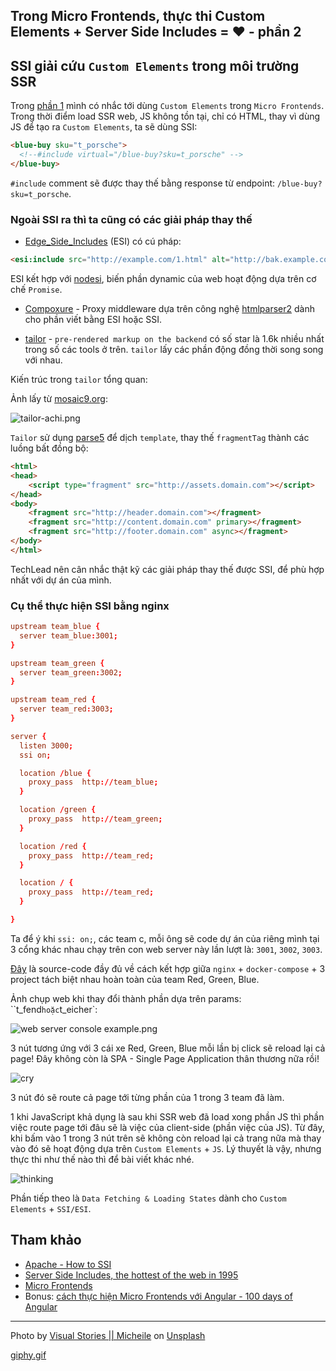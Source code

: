 ## Trong Micro Frontends, thực thi Custom Elements + Server Side Includes = ❤️ - phần 2

## SSI giải cứu `Custom Elements` trong môi trường SSR

Trong [phần 1](https://loclv.hashnode.dev/trong-micro-frontends-tai-sao-custom-elements-server-side-includes-phan-1) mình có nhắc tới dùng `Custom Elements` trong `Micro Frontends`.
Trong thời điểm load SSR web, JS không tồn tại, chỉ có HTML,
thay vì dùng JS để tạo ra `Custom Elements`, ta sẽ dùng SSI:

```html
<blue-buy sku="t_porsche">
  <!--#include virtual="/blue-buy?sku=t_porsche" -->
</blue-buy>
```

`#include` comment sẽ được thay thế bằng response từ endpoint:  `/blue-buy?sku=t_porsche`.

### Ngoài SSI ra thì ta cũng có các giải pháp thay thế

- [Edge_Side_Includes](https://en.wikipedia.org/wiki/Edge_Side_Includes) (ESI) có cú pháp:

```html
<esi:include src="http://example.com/1.html" alt="http://bak.example.com/2.html" onerror="continue"/>
```

ESI kết hợp với [nodesi](https://github.com/Schibsted-Tech-Polska/nodesi), biến phần dynamic của web hoạt động dựa trên cơ chế `Promise`.

- [Compoxure](https://github.com/tes/compoxure) - Proxy middleware dựa trên công nghệ [htmlparser2](https://github.com/fb55/htmlparser2/) dành cho phần viết bằng ESI hoặc SSI.

- [tailor](https://github.com/zalando/tailor) - `pre-rendered markup on the backend` có số star là 1.6k nhiều nhất trong số các tools ở trên.  `tailor` lấy các phần động đồng thời song song với nhau.

Kiến trúc trong `tailor` tổng quan:

Ảnh lấy từ [mosaic9.org](https://www.mosaic9.org/):

![tailor-achi.png](https://cdn.hashnode.com/res/hashnode/image/upload/v1629026796524/lzC6ZtP2Q.png)

`Tailor` sử dụng [parse5](https://github.com/inikulin/parse5/) để dịch `template`, thay thế `fragmentTag` thành các luồng bất đồng bộ:

```html
<html>
<head>
    <script type="fragment" src="http://assets.domain.com"></script>
</head>
<body>
    <fragment src="http://header.domain.com"></fragment>
    <fragment src="http://content.domain.com" primary></fragment>
    <fragment src="http://footer.domain.com" async></fragment>
</body>
</html>
```

TechLead nên cân nhắc thật kỹ các giải pháp thay thế được SSI, để phù hợp nhất với dự án của mình.

### Cụ thể thực hiện SSI bằng nginx

```conf
upstream team_blue {
  server team_blue:3001;
}

upstream team_green {
  server team_green:3002;
}

upstream team_red {
  server team_red:3003;
}

server {
  listen 3000;
  ssi on;

  location /blue {
    proxy_pass  http://team_blue;
  }

  location /green {
    proxy_pass  http://team_green;
  }

  location /red {
    proxy_pass  http://team_red;
  }

  location / {
    proxy_pass  http://team_red;
  }

}
```

Ta để ý khi `ssi: on;`, các team c, mỗi ông sẽ code dự án của riêng mình tại 3 cổng khác nhau chạy trên con web server này lần lượt là: `3001`, `3002`, `3003`.

[Đây](https://github.com/neuland/micro-frontends/tree/master/2-composition-universal) là source-code đầy đủ về cách kết hợp giữa `nginx` + `docker-compose` + 3 project tách biệt nhau hoàn toàn của team Red, Green, Blue.

Ảnh chụp web khi thay đổi thành phần dựa trên params: ``t_fend` hoặc `t_eicher`:

![web server console example.png](https://cdn.hashnode.com/res/hashnode/image/upload/v1629026862434/M7yOHUkGJ.png)

3 nút tương ứng với 3 cái xe Red, Green, Blue mỗi lần bị click sẽ reload lại cả page!
Đây không còn là SPA - Single Page Application thân thương nữa rồi!

![cry](https://media.giphy.com/media/3oz8xUK8V7suY7W9SE/giphy.gif)

3 nút đó sẽ route cả page tới từng phần của 1 trong 3 team đã làm.

1 khi JavaScript khả dụng là sau khi SSR web đã load xong phần JS thì phần việc route page tới đâu sẽ là việc của client-side (phần việc của JS). Từ đây, khi bấm vào 1 trong 3 nút trên sẽ không còn reload lại cả trang nữa mà thay vào đó sẽ hoạt động dựa trên `Custom Elements` + `JS`. Lý thuyết là vậy, nhưng thực thi như thế nào thì để bài viết khác nhé.

![thinking](https://media.giphy.com/media/3oz8xZvvOZRmKay4xy/giphy.gif)

Phần tiếp theo là `Data Fetching & Loading States` dành cho `Custom Elements` + `SSI/ESI`.

## Tham khảo

- [Apache - How to SSI](https://httpd.apache.org/docs/2.4/howto/ssi.html)
- [Server Side Includes, the hottest of the web in 1995](https://dev.to/merri/server-side-includes-the-hottest-of-the-web-in-1995-1pn1)
- [Micro Frontends](https://micro-frontends.org/)
- Bonus: [cách thực hiện Micro Frontends với Angular - 100 days of Angular](https://github.com/angular-vietnam/100-days-of-angular/blob/master/Day039-micro-frontends.md)

---

Photo by <a href="https://unsplash.com/@micheile?utm_source=unsplash&utm_medium=referral&utm_content=creditCopyText">Visual Stories || Micheile</a> on <a href="https://unsplash.com/?utm_source=unsplash&utm_medium=referral&utm_content=creditCopyText">Unsplash</a>

 [giphy.gif](https://media.giphy.com)
